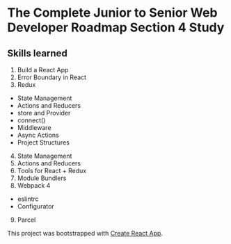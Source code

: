 # The Complete Junior to Senior Web Developer Roadmap Section 4 Study

## Skills learned
1. Build a React App
2. Error Boundary in React
3. Redux
- State Management
- Actions and Reducers
- store and Provider
- connect()
- Middleware
- Async Actions
- Project Structures
4.  State Management
5. Actions and Reducers
6. Tools for React + Redux
7. Module Bundlers
8. Webpack 4
- eslintrc
- Configurator
9. Parcel

This project was bootstrapped with [Create React App](https://github.com/facebookincubator/create-react-app).

